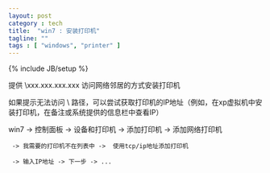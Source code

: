 ```yaml
---
layout: post
category : tech
title:  "win7 : 安装打印机"
tagline: ""
tags : [ "windows", "printer" ] 
---
```

{% include JB/setup %}

提供 \\xxx.xxx.xxx.xxx 访问网络邻居的方式安装打印机

如果提示无法访问 \\ 路径，可以尝试获取打印机的IP地址（例如，在xp虚拟机中安装打印机，在备注或系统提供的信息栏中查看IP）

win7 -> 控制面板 -> 设备和打印机 -> 添加打印机 -> 添加网络打印机

     -> 我需要的打印机不在列表中 ->  使用tcp/ip地址添加打印机

     -> 输入IP地址 -> 下一步 -> ...
